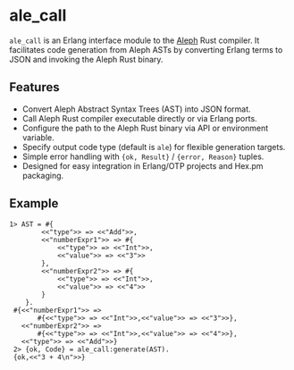 # ale_call

`ale_call` is an Erlang interface module to the [Aleph](https://github.com/aleph-lang/aleph) Rust compiler. It facilitates code generation from Aleph ASTs by converting Erlang terms to JSON and invoking the Aleph Rust binary.

## Features

- Convert Aleph Abstract Syntax Trees (AST) into JSON format.
- Call Aleph Rust compiler executable directly or via Erlang ports.
- Configure the path to the Aleph Rust binary via API or environment variable.
- Specify output code type (default is `ale`) for flexible generation targets.
- Simple error handling with `{ok, Result}` / `{error, Reason}` tuples.
- Designed for easy integration in Erlang/OTP projects and Hex.pm packaging.

 ## Example

 ```
 1> AST = #{
         <<"type">> => <<"Add">>,
         <<"numberExpr1">> => #{
             <<"type">> => <<"Int">>,
             <<"value">> => <<"3">>
         },
         <<"numberExpr2">> => #{
             <<"type">> => <<"Int">>,
             <<"value">> => <<"4">>
         }
     }.
  #{<<"numberExpr1">> =>
        #{<<"type">> => <<"Int">>,<<"value">> => <<"3">>},
    <<"numberExpr2">> =>
        #{<<"type">> => <<"Int">>,<<"value">> => <<"4">>},
    <<"type">> => <<"Add">>}
  2> {ok, Code} = ale_call:generate(AST).
  {ok,<<"3 + 4\n">>}
```

